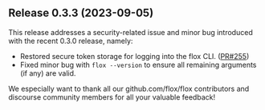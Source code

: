 ## Release 0.3.3 (2023-09-05)

This release addresses a security-related issue and minor bug introduced with the recent 0.3.0 release, namely:
- Restored secure token storage for logging into the flox CLI. ([PR#255](https://github.com/flox/flox/pull/255))
- Fixed minor bug with `flox --version` to ensure all remaining arguments (if any) are valid.

We especially want to thank all our github.com/flox/flox contributors and discourse community members for all your valuable feedback!
